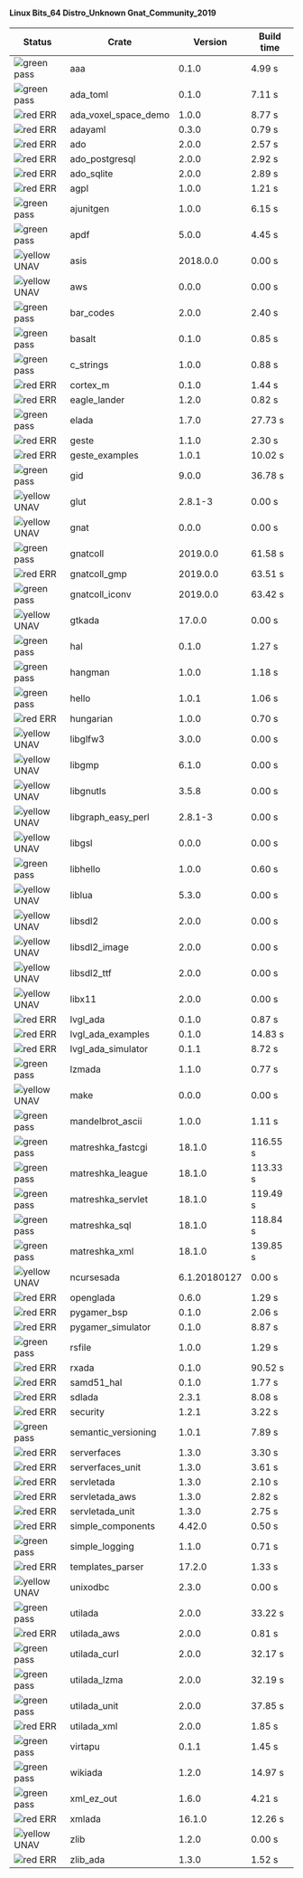 #### Linux Bits_64 Distro_Unknown Gnat_Community_2019

| Status | Crate | Version | Build time |
| --- | --- | --- | --- |
|![green](https://placehold.it/8/00aa00/000000?text=+) pass | aaa | 0.1.0 |  4.99 s |
|![green](https://placehold.it/8/00aa00/000000?text=+) pass | ada_toml | 0.1.0 |  7.11 s |
|![red](https://placehold.it/8/ff0000/000000?text=+) ERR  | ada_voxel_space_demo | 1.0.0 |  8.77 s |
|![red](https://placehold.it/8/ff0000/000000?text=+) ERR  | adayaml | 0.3.0 |  0.79 s |
|![red](https://placehold.it/8/ff0000/000000?text=+) ERR  | ado | 2.0.0 |  2.57 s |
|![red](https://placehold.it/8/ff0000/000000?text=+) ERR  | ado_postgresql | 2.0.0 |  2.92 s |
|![red](https://placehold.it/8/ff0000/000000?text=+) ERR  | ado_sqlite | 2.0.0 |  2.89 s |
|![red](https://placehold.it/8/ff0000/000000?text=+) ERR  | agpl | 1.0.0 |  1.21 s |
|![green](https://placehold.it/8/00aa00/000000?text=+) pass | ajunitgen | 1.0.0 |  6.15 s |
|![green](https://placehold.it/8/00aa00/000000?text=+) pass | apdf | 5.0.0 |  4.45 s |
|![yellow](https://placehold.it/8/ffbb00/000000?text=+) UNAV | asis | 2018.0.0 |  0.00 s |
|![yellow](https://placehold.it/8/ffbb00/000000?text=+) UNAV | aws | 0.0.0 |  0.00 s |
|![green](https://placehold.it/8/00aa00/000000?text=+) pass | bar_codes | 2.0.0 |  2.40 s |
|![green](https://placehold.it/8/00aa00/000000?text=+) pass | basalt | 0.1.0 |  0.85 s |
|![green](https://placehold.it/8/00aa00/000000?text=+) pass | c_strings | 1.0.0 |  0.88 s |
|![red](https://placehold.it/8/ff0000/000000?text=+) ERR  | cortex_m | 0.1.0 |  1.44 s |
|![red](https://placehold.it/8/ff0000/000000?text=+) ERR  | eagle_lander | 1.2.0 |  0.82 s |
|![green](https://placehold.it/8/00aa00/000000?text=+) pass | elada | 1.7.0 |  27.73 s |
|![red](https://placehold.it/8/ff0000/000000?text=+) ERR  | geste | 1.1.0 |  2.30 s |
|![red](https://placehold.it/8/ff0000/000000?text=+) ERR  | geste_examples | 1.0.1 |  10.02 s |
|![green](https://placehold.it/8/00aa00/000000?text=+) pass | gid | 9.0.0 |  36.78 s |
|![yellow](https://placehold.it/8/ffbb00/000000?text=+) UNAV | glut | 2.8.1-3 |  0.00 s |
|![yellow](https://placehold.it/8/ffbb00/000000?text=+) UNAV | gnat | 0.0.0 |  0.00 s |
|![green](https://placehold.it/8/00aa00/000000?text=+) pass | gnatcoll | 2019.0.0 |  61.58 s |
|![red](https://placehold.it/8/ff0000/000000?text=+) ERR  | gnatcoll_gmp | 2019.0.0 |  63.51 s |
|![green](https://placehold.it/8/00aa00/000000?text=+) pass | gnatcoll_iconv | 2019.0.0 |  63.42 s |
|![yellow](https://placehold.it/8/ffbb00/000000?text=+) UNAV | gtkada | 17.0.0 |  0.00 s |
|![green](https://placehold.it/8/00aa00/000000?text=+) pass | hal | 0.1.0 |  1.27 s |
|![green](https://placehold.it/8/00aa00/000000?text=+) pass | hangman | 1.0.0 |  1.18 s |
|![green](https://placehold.it/8/00aa00/000000?text=+) pass | hello | 1.0.1 |  1.06 s |
|![red](https://placehold.it/8/ff0000/000000?text=+) ERR  | hungarian | 1.0.0 |  0.70 s |
|![yellow](https://placehold.it/8/ffbb00/000000?text=+) UNAV | libglfw3 | 3.0.0 |  0.00 s |
|![yellow](https://placehold.it/8/ffbb00/000000?text=+) UNAV | libgmp | 6.1.0 |  0.00 s |
|![yellow](https://placehold.it/8/ffbb00/000000?text=+) UNAV | libgnutls | 3.5.8 |  0.00 s |
|![yellow](https://placehold.it/8/ffbb00/000000?text=+) UNAV | libgraph_easy_perl | 2.8.1-3 |  0.00 s |
|![yellow](https://placehold.it/8/ffbb00/000000?text=+) UNAV | libgsl | 0.0.0 |  0.00 s |
|![green](https://placehold.it/8/00aa00/000000?text=+) pass | libhello | 1.0.0 |  0.60 s |
|![yellow](https://placehold.it/8/ffbb00/000000?text=+) UNAV | liblua | 5.3.0 |  0.00 s |
|![yellow](https://placehold.it/8/ffbb00/000000?text=+) UNAV | libsdl2 | 2.0.0 |  0.00 s |
|![yellow](https://placehold.it/8/ffbb00/000000?text=+) UNAV | libsdl2_image | 2.0.0 |  0.00 s |
|![yellow](https://placehold.it/8/ffbb00/000000?text=+) UNAV | libsdl2_ttf | 2.0.0 |  0.00 s |
|![yellow](https://placehold.it/8/ffbb00/000000?text=+) UNAV | libx11 | 2.0.0 |  0.00 s |
|![red](https://placehold.it/8/ff0000/000000?text=+) ERR  | lvgl_ada | 0.1.0 |  0.87 s |
|![red](https://placehold.it/8/ff0000/000000?text=+) ERR  | lvgl_ada_examples | 0.1.0 |  14.83 s |
|![red](https://placehold.it/8/ff0000/000000?text=+) ERR  | lvgl_ada_simulator | 0.1.1 |  8.72 s |
|![green](https://placehold.it/8/00aa00/000000?text=+) pass | lzmada | 1.1.0 |  0.77 s |
|![yellow](https://placehold.it/8/ffbb00/000000?text=+) UNAV | make | 0.0.0 |  0.00 s |
|![green](https://placehold.it/8/00aa00/000000?text=+) pass | mandelbrot_ascii | 1.0.0 |  1.11 s |
|![green](https://placehold.it/8/00aa00/000000?text=+) pass | matreshka_fastcgi | 18.1.0 |  116.55 s |
|![green](https://placehold.it/8/00aa00/000000?text=+) pass | matreshka_league | 18.1.0 |  113.33 s |
|![green](https://placehold.it/8/00aa00/000000?text=+) pass | matreshka_servlet | 18.1.0 |  119.49 s |
|![green](https://placehold.it/8/00aa00/000000?text=+) pass | matreshka_sql | 18.1.0 |  118.84 s |
|![green](https://placehold.it/8/00aa00/000000?text=+) pass | matreshka_xml | 18.1.0 |  139.85 s |
|![yellow](https://placehold.it/8/ffbb00/000000?text=+) UNAV | ncursesada | 6.1.20180127 |  0.00 s |
|![red](https://placehold.it/8/ff0000/000000?text=+) ERR  | openglada | 0.6.0 |  1.29 s |
|![red](https://placehold.it/8/ff0000/000000?text=+) ERR  | pygamer_bsp | 0.1.0 |  2.06 s |
|![red](https://placehold.it/8/ff0000/000000?text=+) ERR  | pygamer_simulator | 0.1.0 |  8.87 s |
|![green](https://placehold.it/8/00aa00/000000?text=+) pass | rsfile | 1.0.0 |  1.29 s |
|![red](https://placehold.it/8/ff0000/000000?text=+) ERR  | rxada | 0.1.0 |  90.52 s |
|![red](https://placehold.it/8/ff0000/000000?text=+) ERR  | samd51_hal | 0.1.0 |  1.77 s |
|![red](https://placehold.it/8/ff0000/000000?text=+) ERR  | sdlada | 2.3.1 |  8.08 s |
|![red](https://placehold.it/8/ff0000/000000?text=+) ERR  | security | 1.2.1 |  3.22 s |
|![green](https://placehold.it/8/00aa00/000000?text=+) pass | semantic_versioning | 1.0.1 |  7.89 s |
|![red](https://placehold.it/8/ff0000/000000?text=+) ERR  | serverfaces | 1.3.0 |  3.30 s |
|![red](https://placehold.it/8/ff0000/000000?text=+) ERR  | serverfaces_unit | 1.3.0 |  3.61 s |
|![red](https://placehold.it/8/ff0000/000000?text=+) ERR  | servletada | 1.3.0 |  2.10 s |
|![red](https://placehold.it/8/ff0000/000000?text=+) ERR  | servletada_aws | 1.3.0 |  2.82 s |
|![red](https://placehold.it/8/ff0000/000000?text=+) ERR  | servletada_unit | 1.3.0 |  2.75 s |
|![red](https://placehold.it/8/ff0000/000000?text=+) ERR  | simple_components | 4.42.0 |  0.50 s |
|![green](https://placehold.it/8/00aa00/000000?text=+) pass | simple_logging | 1.1.0 |  0.71 s |
|![red](https://placehold.it/8/ff0000/000000?text=+) ERR  | templates_parser | 17.2.0 |  1.33 s |
|![yellow](https://placehold.it/8/ffbb00/000000?text=+) UNAV | unixodbc | 2.3.0 |  0.00 s |
|![green](https://placehold.it/8/00aa00/000000?text=+) pass | utilada | 2.0.0 |  33.22 s |
|![red](https://placehold.it/8/ff0000/000000?text=+) ERR  | utilada_aws | 2.0.0 |  0.81 s |
|![green](https://placehold.it/8/00aa00/000000?text=+) pass | utilada_curl | 2.0.0 |  32.17 s |
|![green](https://placehold.it/8/00aa00/000000?text=+) pass | utilada_lzma | 2.0.0 |  32.19 s |
|![green](https://placehold.it/8/00aa00/000000?text=+) pass | utilada_unit | 2.0.0 |  37.85 s |
|![red](https://placehold.it/8/ff0000/000000?text=+) ERR  | utilada_xml | 2.0.0 |  1.85 s |
|![green](https://placehold.it/8/00aa00/000000?text=+) pass | virtapu | 0.1.1 |  1.45 s |
|![green](https://placehold.it/8/00aa00/000000?text=+) pass | wikiada | 1.2.0 |  14.97 s |
|![green](https://placehold.it/8/00aa00/000000?text=+) pass | xml_ez_out | 1.6.0 |  4.21 s |
|![red](https://placehold.it/8/ff0000/000000?text=+) ERR  | xmlada | 16.1.0 |  12.26 s |
|![yellow](https://placehold.it/8/ffbb00/000000?text=+) UNAV | zlib | 1.2.0 |  0.00 s |
|![red](https://placehold.it/8/ff0000/000000?text=+) ERR  | zlib_ada | 1.3.0 |  1.52 s |

